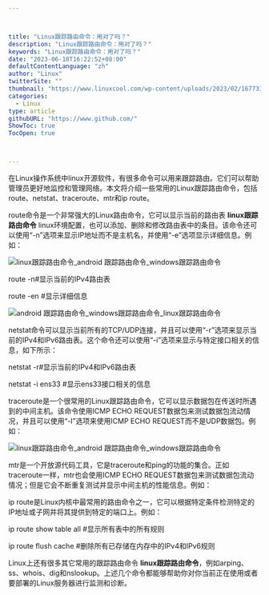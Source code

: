 ```yaml
---



title: "Linux跟踪路由命令：用对了吗？"
description: "Linux跟踪路由命令：用对了吗？"
keywords: "Linux跟踪路由命令：用对了吗？"
date: "2023-06-18T16:22:52+08:00"
defaultContentLanguage: "zh"
author: "Linux"
twitterSite: ""
thumbnail: "https://www.linuxcool.com/wp-content/uploads/2023/02/1677334315513_0.png"
categories:
  - Linux
type: article
githubURL: "https://www.github.com/"
ShowToc: true
TocOpen: true



---
```


在Linux操作系统中linux开源软件，有很多命令可以用来跟踪路由。它们可以帮助管理员更好地监控和管理网络。本文将介绍一些常用的Linux跟踪路由命令，包括route、netstat、traceroute、mtr和ip route。

route命令是一个非常强大的Linux路由命令，它可以显示当前的路由表 **linux跟踪路由命令** linux环境配置，也可以添加、删除和修改路由表中的条目。该命令还可以使用“-n”选项来显示IP地址而不是主机名，并使用“-e”选项显示详细信息。例如：

![linux跟踪路由命令_android 跟踪路由命令_windows跟踪路由命令](https://www.linuxcool.com/wp-content/uploads/2023/02/1677334315513_0.png)

route -n#显示当前的IPv4路由表

route -en #显示详细信息

![android 跟踪路由命令_windows跟踪路由命令_linux跟踪路由命令](https://www.linuxcool.com/wp-content/uploads/2023/02/1677334315513_1.jpg)

netstat命令可以显示当前所有的TCP/UDP连接，并且可以使用“-r”选项来显示当前的IPv4和IPv6路由表。这个命令还可以使用“-i”选项来显示与特定接口相关的信息，如下所示：

netstat -r#显示当前的IPv4和IPv6路由表

netstat -i ens33 #显示ens33接口相关的信息

traceroute是一个很常用的Linux跟踪路由命令，它可以显示数据包在传送时所遇到的中间主机。该命令使用ICMP ECHO REQUEST数据包来测试数据包流动情况，并且可以使用“-I”选项来使用ICMP ECHO REQUEST而不是UDP数据包。例如：

![linux跟踪路由命令_android 跟踪路由命令_windows跟踪路由命令](https://www.linuxcool.com/wp-content/uploads/2023/02/1677334315513_2.jpg)

mtr是一个开放源代码工具，它是traceroute和ping的功能的集合。正如traceroute一样，mtr也会使用ICMP ECHO REQUEST数据包来测试数据包流动情况；但是它会不断重复测试并显示中间主机的性能信息。例如：

ip route是Linux内核中最常用的路由命令之一，它可以根据特定条件检测特定的IP地址或子网并将其提供到特定的端口上。例如：

ip route show table all #显示所有表中的所有规则

ip route flush cache #删除所有已存储在内存中的IPv4和IPv6规则

Linux上还有很多其它常用的跟踪路由命令 **linux跟踪路由命令**，例如arping、ss、whois、dig和nslookup。上述几个命令都能够帮助你对你当前正在使用或者要部署的Linux服务器进行监测和诊断。